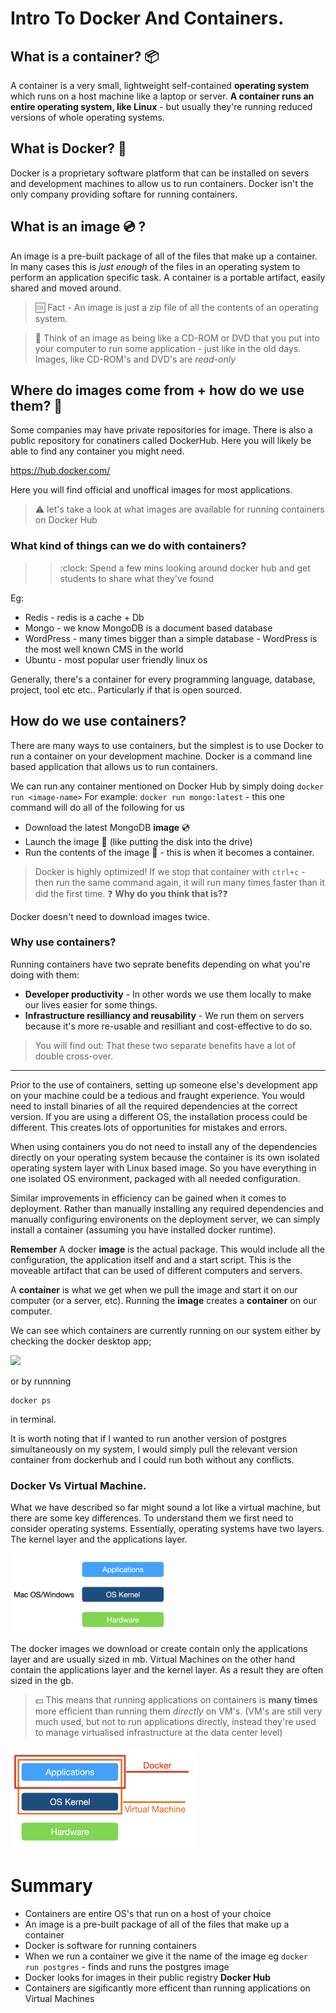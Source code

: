 # Intro To Docker And Containers.


## What is a container? :package: 

A container is a very small, lightweight self-contained **operating system** which runs on a host machine like a laptop or server. **A container runs an entire operating system, like Linux** - but usually they're running reduced versions of whole operating systems.


## What is Docker? :whale:

Docker is a proprietary software platform that can be installed on severs and development machines to allow us to run containers. Docker isn't the only company providing softare for running containers.

## What is an image :cd: ?

An image is a pre-built package of all of the files that make up a container. In many cases this is *just enough* of the files in an operating system to perform an application specific task. A container is a portable artifact, easily shared and moved around.
> :cool: Fact -  An image is just a zip file of all the contents of an operating system.


> :thinking: Think of an image as being like a CD-ROM or DVD that you put into your computer to run some application - just like in the old days. Images, like CD-ROM's and DVD's are *read-only*




## Where do images come from + how do we use them? :baby:

Some companies may have private repositories for image.
There is also a public repository for conatiners called DockerHub. Here you will likely be able to find any container you might need.

https://hub.docker.com/

Here you will find official and unoffical images for most applications.

> :warning: let's take a look at what images are available for running containers on Docker Hub

### What kind of things can we do with containers?

>> :clock: Spend a few mins looking around docker hub and get students to share what they've found

Eg:
* Redis - redis is a cache + Db
* Mongo - we know MongoDB is a document based database
* WordPress - many times bigger than a simple database - WordPress is the most well known CMS in the world
* Ubuntu - most popular user friendly linux os

Generally, there's a container for every programming language, database, project, tool etc etc.. Particularly if that is open sourced.

## How do we use containers?

There are many ways to use containers, but the simplest is to use Docker to run a container on your development machine. Docker is a command line based application that allows us to run containers. 

We can run any container mentioned on Docker Hub by simply doing `docker run <image-name>`
For example:
`docker run mongo:latest` - this one command will do all of the following for us
* Download the latest MongoDB **image** :cd: 
* Launch the image :rocket: (like putting the disk into the drive)
* Run the contents of the image :runner: - this is when it becomes a container.



> Docker is highly optimized! If we stop that container with `ctrl+c` - then run the same command again, it will run many times faster than it did the first time.
> :question: **Why do you think that is?**:question:


Docker doesn't need to download images twice.




### Why use containers?

Running containers have two seprate benefits depending on what you're doing with them:

* **Developer productivity** - In other words we use them locally to make our lives easier for some things.
* **Infrastructure resilliancy and reusability** - We run them on servers because it's more re-usable and resilliant and cost-effective to do so.

> You will find out: That these two separate benefits have a lot of double cross-over.

---


Prior to the use of containers, setting up someone else's development app on your machine could be a tedious and fraught experience. You would need to install binaries of all the required dependencies at the correct version. If you are using a different OS, the installation process could be different. This creates lots of opportunities for mistakes and errors.

When using containers you do not need to install any of the dependencies directly on your operating system because the container is its own isolated operating system layer with Linux based image. So you have everything in one isolated OS environment, packaged with all needed configuration.

Similar improvements in efficiency can be gained when it comes to deployment. Rather than manually installing any required dependencies and manually configuring environents on the deployment server, we can simply install a container (assuming you have installed docker runtime).


**Remember**
A docker **image** is the actual package. This would include all the configuration, the application itself and and a start script. This is the moveable artifact that can be used of different computers and servers.

A **container** is what we get when we pull the image and start it on our computer (or a server, etc). Running the **image** creates a **container** on our computer.


We can see which containers are currently running on our system either by checking the docker desktop app;

![](Screenshot%202022-10-24%20at%2014.39.00.png)

or by runnning

```
docker ps
```

in terminal.

It is worth noting that if I wanted to run another version of postgres simultaneously on my system, I would simply pull the relevant version container from dockerhub and I could run both without any conflicts.





### Docker Vs Virtual Machine.

What we have described so far might sound a lot like a virtual machine, but there are some key differences. To understand them we first need to consider operating systems.
Essentially, operating systems have two layers. The kernel layer and the applications layer.



[<img src="./images/Screenshot%202022-10-24%20at%2015.00.26.png" width="250"/>](./images/Screenshot%202022-10-24%20at%2015.00.26.png)


The docker images we download or create contain only the applications layer and are usually sized in mb. Virtual Machines on the other hand contain the applications layer and the kernel layer. As a result they are often sized in the gb.


> :dollar: This means that running applications on containers is **many times** more efficient than running them *directly* on VM's. (VM's are still very much used, but not to run applications directly, instead they're used to manage virtualised infrastructure at the data center level)

[<img src="./images/Screenshot%202022-10-24%20at%2015.09.29.png" width="300"/>](./images/Screenshot%202022-10-24%20at%2015.09.29.png)



# Summary

* Containers are entire OS's that run on a host of your choice
* An image is a pre-built package of all of the files that make up a container
* Docker is software for running containers
* When we run a container we give it the name of the image eg `docker run postgres` - finds and runs the postgres image
* Docker looks for images in their public registry **Docker Hub**
* Containers are sigificantly more efficent than running applications on Virtual Machines





